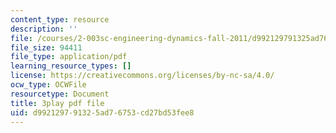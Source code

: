 ```yaml
---
content_type: resource
description: ''
file: /courses/2-003sc-engineering-dynamics-fall-2011/d992129791325ad76753cd27bd53fee8_ZNVvYg1FOPk.pdf
file_size: 94411
file_type: application/pdf
learning_resource_types: []
license: https://creativecommons.org/licenses/by-nc-sa/4.0/
ocw_type: OCWFile
resourcetype: Document
title: 3play pdf file
uid: d9921297-9132-5ad7-6753-cd27bd53fee8
---
```

